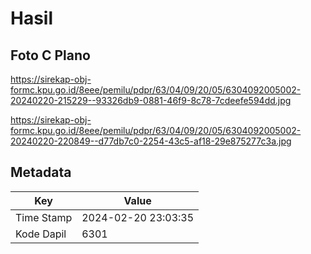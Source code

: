 # Hasil

## Foto C Plano

https://sirekap-obj-formc.kpu.go.id/8eee/pemilu/pdpr/63/04/09/20/05/6304092005002-20240220-215229--93326db9-0881-46f9-8c78-7cdeefe594dd.jpg

https://sirekap-obj-formc.kpu.go.id/8eee/pemilu/pdpr/63/04/09/20/05/6304092005002-20240220-220849--d77db7c0-2254-43c5-af18-29e875277c3a.jpg


## Metadata

| Key        | Value               |
| ---------- | ------------------- |
| Time Stamp | 2024-02-20 23:03:35 |
| Kode Dapil | 6301                |



